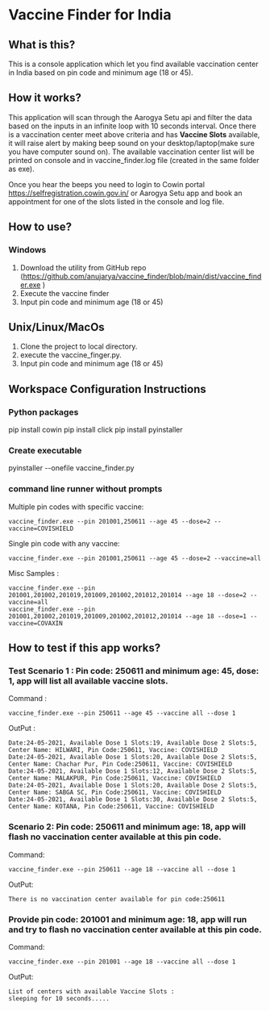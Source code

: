 # Vaccine Finder for India

## What is this?

This is a console application which let you find available vaccination center in India based on pin code and minimum age (18 or 45).

## How it works?

This application will scan through the Aarogya Setu api and filter the data based on the inputs in an infinite loop with 10 seconds interval.
Once there is a vaccination center meet above criteria and has **Vaccine Slots** available, it will raise alert by making beep sound on your desktop/laptop(make sure you have computer sound on).
The available vaccination center list will be printed on console and in vaccine_finder.log file (created in the same folder as exe).

Once you hear the beeps you need to login to Cowin portal https://selfregistration.cowin.gov.in/ or Aarogya Setu app and book an appointment for one of the slots listed in the console and log file.

## How to use?
### Windows
1. Download the utility from GitHub repo (https://github.com/anujarya/vaccine_finder/blob/main/dist/vaccine_finder.exe )
2. Execute the vaccine finder
3. Input pin code and minimum age (18 or 45)

## Unix/Linux/MacOs
1. Clone the project to local directory.
2. execute the vaccine_finger.py.
3. Input pin code and minimum age (18 or 45)

## Workspace Configuration Instructions
### Python packages
pip install cowin
pip install click
pip install pyinstaller

### Create executable

pyinstaller --onefile vaccine_finder.py

### command line runner without prompts

Multiple pin codes with specific vaccine: 
    
    vaccine_finder.exe --pin 201001,250611 --age 45 --dose=2 --vaccine=COVISHIELD

Single pin code with any vaccine:

    vaccine_finder.exe --pin 201001,250611 --age 45 --dose=2 --vaccine=all

Misc Samples :

    vaccine_finder.exe --pin 201001,201002,201019,201009,201002,201012,201014 --age 18 --dose=2 --vaccine=all
    vaccine_finder.exe --pin 201001,201002,201019,201009,201002,201012,201014 --age 18 --dose=1 --vaccine=COVAXIN

## How to test if this app works?

### Test Scenario 1 : Pin code: 250611 and minimum age: 45, dose: 1, app will list all available vaccine slots.

Command :

    vaccine_finder.exe --pin 250611 --age 45 --vaccine all --dose 1

OutPut : 

    Date:24-05-2021, Available Dose 1 Slots:19, Available Dose 2 Slots:5, Center Name: HILWARI, Pin Code:250611, Vaccine: COVISHIELD
    Date:24-05-2021, Available Dose 1 Slots:20, Available Dose 2 Slots:5, Center Name: Chachar Pur, Pin Code:250611, Vaccine: COVISHIELD
    Date:24-05-2021, Available Dose 1 Slots:12, Available Dose 2 Slots:5, Center Name: MALAKPUR, Pin Code:250611, Vaccine: COVISHIELD
    Date:24-05-2021, Available Dose 1 Slots:20, Available Dose 2 Slots:5, Center Name: SABGA SC, Pin Code:250611, Vaccine: COVISHIELD
    Date:24-05-2021, Available Dose 1 Slots:30, Available Dose 2 Slots:5, Center Name: KOTANA, Pin Code:250611, Vaccine: COVISHIELD

### Scenario 2: Pin code: 250611 and minimum age: 18, app will flash no vaccination center available at this pin code.
Command:
    
    vaccine_finder.exe --pin 250611 --age 18 --vaccine all --dose 1

OutPut: 
    
    There is no vaccination center available for pin code:250611

### Provide pin code: 201001 and minimum age: 18, app will run and try to  flash no vaccination center available at this pin code.
Command:
    
    vaccine_finder.exe --pin 201001 --age 18 --vaccine all --dose 1     

OutPut: 

    List of centers with available Vaccine Slots :
    sleeping for 10 seconds.....